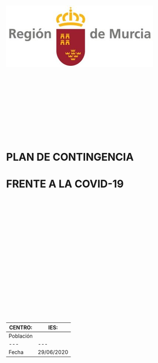  

![OEBPS/images/image0001.jpg](../images/image0001.jpg) 

 

 

 

 

 

 

# PLAN DE CONTINGENCIA

# FRENTE A LA COVID-19

 

 

 

 

 

 

 

 

 

 

 

| CENTRO: | IES:|
|---|---|
| Población|   |
|---|---|
| Fecha| 29/06/2020|

